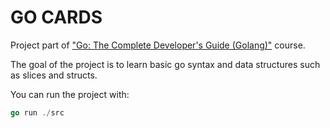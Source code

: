 # GO CARDS

Project part of ["Go: The Complete Developer's Guide (Golang)"](https://udemy.com/course/go-the-complete-developers-guide) course.

The goal of the project is to learn basic go syntax and data structures such as slices and structs.

You can run the project with:

```go
go run ./src
```


